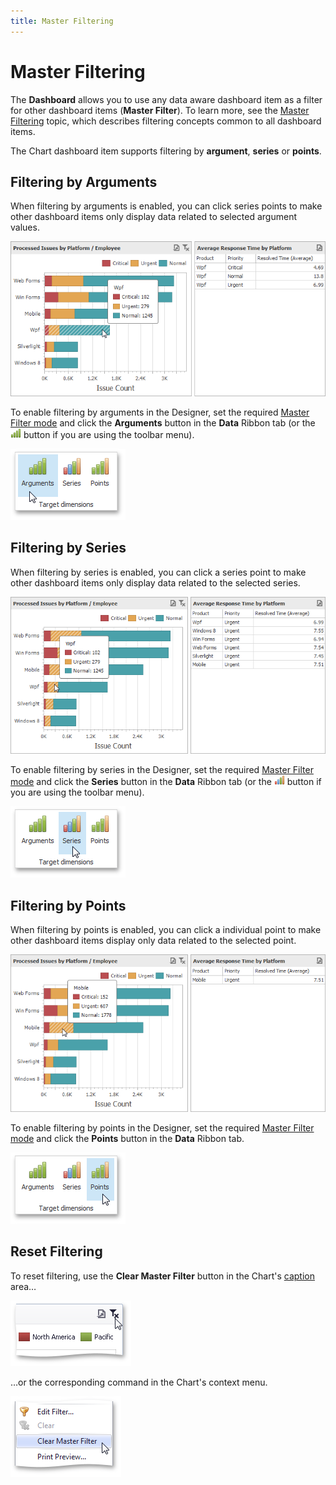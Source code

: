 ```yaml
---
title: Master Filtering
---
```

# Master Filtering
The **Dashboard** allows you to use any data aware dashboard item as a filter for other dashboard items (**Master Filter**). To learn more, see the [Master Filtering](../../../../../../dashboard-for-desktop/articles/dashboard-designer/interactivity/master-filtering.md) topic, which describes filtering concepts common to all dashboard items.

The Chart dashboard item supports filtering by **argument**, **series** or **points**.

## Filtering by Arguments
When filtering by arguments is enabled, you can click series points to make other dashboard items only display data related to selected argument values.

![Chart_Interactivity_FilterByArguments](../../../../../images/Img19303.png)

To enable filtering by arguments in the Designer, set the required [Master Filter mode](../../../../../../dashboard-for-desktop/articles/dashboard-designer/interactivity/master-filtering.md) and click the **Arguments** button in the **Data** Ribbon tab (or the ![Chart_Interactivity_FilterByArguments_Toolbar](../../../../../images/Img19511.png) button if you are using the toolbar menu).

![Chart_Interactivity_FilterByArguments_Ribbon](../../../../../images/Img19310.png)

## Filtering by Series
When filtering by series is enabled, you can click a series point to make other dashboard items only display data related to the selected series.

![Chart_Interactivity_FilterBySeries](../../../../../images/Img19304.png)

To enable filtering by series in the Designer, set the required [Master Filter mode](../../../../../../dashboard-for-desktop/articles/dashboard-designer/interactivity/master-filtering.md) and click the **Series** button in the **Data** Ribbon tab (or the ![Chart_Interactivity_FilterBySeries_Toolbar](../../../../../images/Img19512.png) button if you are using the toolbar menu).

![Chart_Interactivity_FilterBySeries_Ribbon](../../../../../images/Img19311.png)

## Filtering by Points
When filtering by points is enabled, you can click a individual point to make other dashboard items display only data related to the selected point.

![Chart_Interactivity_FilterByPoints](../../../../../images/Img120412.png)

To enable filtering by points in the Designer, set the required [Master Filter mode](../../../../../../dashboard-for-desktop/articles/dashboard-designer/interactivity/master-filtering.md) and click the **Points** button in the **Data** Ribbon tab.

![Chart_Interactivity_FilterByPoints_Ribbon](../../../../../images/Img120413.png)

## Reset Filtering
To reset filtering, use the **Clear Master Filter** button in the Chart's [caption](../../../../../../dashboard-for-desktop/articles/dashboard-designer/dashboard-layout/dashboard-item-caption.md) area…

![Chart_Interactivity_ClearFiltering](../../../../../images/Img19312.png)

…or the corresponding command in the Chart's context menu.

![ContextMenu_ClearMasterFilter](../../../../../images/Img22716.png)